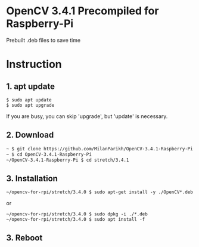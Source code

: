 # OpenCV 3.4.1 Precompiled for Raspberry-Pi
Prebuilt .deb files to save time 

# Instruction

## 1. apt update
```
$ sudo apt update
$ sudo apt upgrade
```
If you are busy, you can skip 'upgrade', but 'update' is necessary.

## 2. Download
```bash
~ $ git clone https://github.com/MilanParikh/OpenCV-3.4.1-Raspberry-Pi.git
~ $ cd OpenCV-3.4.1-Raspberry-Pi
~/OpenCV-3.4.1-Raspberry-Pi $ cd stretch/3.4.1
```
## 3. Installation
```
~/opencv-for-rpi/stretch/3.4.0 $ sudo apt-get install -y ./OpenCV*.deb
```
or
```
~/opencv-for-rpi/stretch/3.4.0 $ sudo dpkg -i ./*.deb
~/opencv-for-rpi/stretch/3.4.0 $ sudo apt install -f
```

## 3. Reboot
